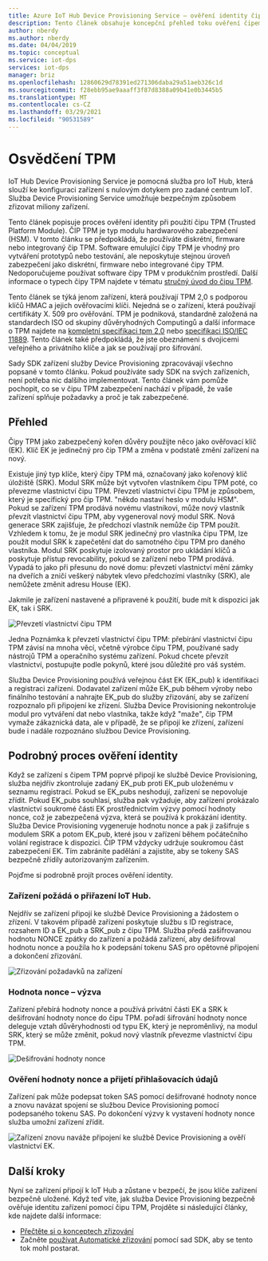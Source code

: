 ```yaml
---
title: Azure IoT Hub Device Provisioning Service – ověření identity čipem TPM
description: Tento článek obsahuje koncepční přehled toku ověření čipem TPM pomocí služby IoT Device Provisioning (DPS).
author: nberdy
ms.author: nberdy
ms.date: 04/04/2019
ms.topic: conceptual
ms.service: iot-dps
services: iot-dps
manager: briz
ms.openlocfilehash: 12860629d78391ed271306daba29a51aeb326c1d
ms.sourcegitcommit: f28ebb95ae9aaaff3f87d8388a09b41e0b3445b5
ms.translationtype: MT
ms.contentlocale: cs-CZ
ms.lasthandoff: 03/29/2021
ms.locfileid: "90531589"
---
```

# <a name="tpm-attestation"></a>Osvědčení TPM

IoT Hub Device Provisioning Service je pomocná služba pro IoT Hub, která slouží ke konfiguraci zařízení s nulovým dotykem pro zadané centrum IoT. Služba Device Provisioning Service umožňuje bezpečným způsobem zřizovat miliony zařízení.

Tento článek popisuje proces ověření identity při použití čipu TPM (Trusted Platform Module). ČIP TPM je typ modulu hardwarového zabezpečení (HSM). V tomto článku se předpokládá, že používáte diskrétní, firmware nebo integrovaný čip TPM. Software emulující čipy TPM je vhodný pro vytváření prototypů nebo testování, ale neposkytuje stejnou úroveň zabezpečení jako diskrétní, firmware nebo integrované čipy TPM. Nedoporučujeme používat software čipy TPM v produkčním prostředí. Další informace o typech čipy TPM najdete v tématu [stručný úvod do čipu TPM](https://trustedcomputinggroup.org/wp-content/uploads/TPM-2.0-A-Brief-Introduction.pdf).

Tento článek se týká jenom zařízení, která používají TPM 2,0 s podporou klíčů HMAC a jejich ověřovacími klíči. Nejedná se o zařízení, která používají certifikáty X. 509 pro ověřování. TPM je podniková, standardně založená na standardech ISO od skupiny důvěryhodných Computingů a další informace o TPM najdete na [kompletní specifikaci tpm 2,0](https://trustedcomputinggroup.org/tpm-library-specification/) nebo [specifikaci ISO/IEC 11889](https://www.iso.org/standard/66510.html). Tento článek také předpokládá, že jste obeznámeni s dvojicemi veřejného a privátního klíče a jak se používají pro šifrování.

Sady SDK zařízení služby Device Provisioning zpracovávají všechno popsané v tomto článku. Pokud používáte sady SDK na svých zařízeních, není potřeba nic dalšího implementovat. Tento článek vám pomůže pochopit, co se v čipu TPM zabezpečení nachází v případě, že vaše zařízení splňuje požadavky a proč je tak zabezpečené.

## <a name="overview"></a>Přehled

Čipy TPM jako zabezpečený kořen důvěry použijte něco jako ověřovací klíč (EK). Klíč EK je jedinečný pro čip TPM a změna v podstatě změní zařízení na nový.

Existuje jiný typ klíče, který čipy TPM má, označovaný jako kořenový klíč úložiště (SRK). Modul SRK může být vytvořen vlastníkem čipu TPM poté, co převezme vlastnictví čipu TPM. Převzetí vlastnictví čipu TPM je způsobem, který je specifický pro čip TPM. "někdo nastaví heslo v modulu HSM". Pokud se zařízení TPM prodává novému vlastníkovi, může nový vlastník převzít vlastnictví čipu TPM, aby vygeneroval nový modul SRK. Nová generace SRK zajišťuje, že předchozí vlastník nemůže čip TPM použít. Vzhledem k tomu, že je modul SRK jedinečný pro vlastníka čipu TPM, lze použít modul SRK k zapečetění dat do samotného čipu TPM pro daného vlastníka. Modul SRK poskytuje izolovaný prostor pro ukládání klíčů a poskytuje přístup revocability, pokud se zařízení nebo TPM prodává. Vypadá to jako při přesunu do nové domu: převzetí vlastnictví mění zámky na dveřích a zničí veškerý nábytek vlevo předchozími vlastníky (SRK), ale nemůžete změnit adresu House (EK).

Jakmile je zařízení nastavené a připravené k použití, bude mít k dispozici jak EK, tak i SRK.

![Převzetí vlastnictví čipu TPM](./media/concepts-tpm-attestation/tpm-ownership.png)

Jedna Poznámka k převzetí vlastnictví čipu TPM: přebírání vlastnictví čipu TPM závisí na mnoha věcí, včetně výrobce čipu TPM, používané sady nástrojů TPM a operačního systému zařízení. Pokud chcete převzít vlastnictví, postupujte podle pokynů, které jsou důležité pro váš systém.

Služba Device Provisioning používá veřejnou část EK (EK_pub) k identifikaci a registraci zařízení. Dodavatel zařízení může EK_pub během výroby nebo finálního testování a nahrajte EK_pub do služby zřizování, aby se zařízení rozpoznalo při připojení ke zřízení. Služba Device Provisioning nekontroluje modul pro vytváření dat nebo vlastníka, takže když "maže", čip TPM vymaže zákaznická data, ale v případě, že se připojí ke zřízení, zařízení bude i nadále rozpoznáno službou Device Provisioning.

## <a name="detailed-attestation-process"></a>Podrobný proces ověření identity

Když se zařízení s čipem TPM poprvé připojí ke službě Device Provisioning, služba nejdřív zkontroluje zadaný EK_pub proti EK_pub uloženému v seznamu registrací. Pokud se EK_pubs neshodují, zařízení se nepovoluje zřídit. Pokud EK_pubs souhlasí, služba pak vyžaduje, aby zařízení prokázalo vlastnictví soukromé části EK prostřednictvím výzvy pomocí hodnoty nonce, což je zabezpečená výzva, která se používá k prokázání identity. Služba Device Provisioning vygeneruje hodnotu nonce a pak ji zašifruje s modulem SRK a potom EK_pub, které jsou v zařízení během počátečního volání registrace k dispozici. ČIP TPM vždycky udržuje soukromou část zabezpečení EK. Tím zabráníte padělání a zajistíte, aby se tokeny SAS bezpečně zřídily autorizovaným zařízením.

Pojďme si podrobně projít proces ověření identity.

### <a name="device-requests-an-iot-hub-assignment"></a>Zařízení požádá o přiřazení IoT Hub.

Nejdřív se zařízení připojí ke službě Device Provisioning a žádostem o zřízení. V takovém případě zařízení poskytuje službu s ID registrace, rozsahem ID a EK_pub a SRK_pub z čipu TPM. Služba předá zašifrovanou hodnotu NONCE zpátky do zařízení a požádá zařízení, aby dešifroval hodnotu nonce a použila ho k podepsání tokenu SAS pro opětovné připojení a dokončení zřizování.

![Zřizování požadavků na zařízení](./media/concepts-tpm-attestation/step-one-request-provisioning.png)

### <a name="nonce-challenge"></a>Hodnota nonce – výzva

Zařízení přebírá hodnoty nonce a používá privátní části EK a SRK k dešifrování hodnoty nonce do čipu TPM. pořadí šifrování hodnoty nonce deleguje vztah důvěryhodnosti od typu EK, který je neproměnlivý, na modul SRK, který se může změnit, pokud nový vlastník převezme vlastnictví čipu TPM.

![Dešifrování hodnoty nonce](./media/concepts-tpm-attestation/step-two-nonce.png)

### <a name="validate-the-nonce-and-receive-credentials"></a>Ověření hodnoty nonce a přijetí přihlašovacích údajů

Zařízení pak může podepsat token SAS pomocí dešifrované hodnoty nonce a znovu navázat spojení se službou Device Provisioning pomocí podepsaného tokenu SAS. Po dokončení výzvy k vystavení hodnoty nonce služba umožní zařízení zřídit.

![Zařízení znovu naváže připojení ke službě Device Provisioning a ověří vlastnictví EK.](./media/concepts-tpm-attestation/step-three-validation.png)

## <a name="next-steps"></a>Další kroky

Nyní se zařízení připojí k IoT Hub a zůstane v bezpečí, že jsou klíče zařízení bezpečně uložené. Když teď víte, jak služba Device Provisioning bezpečně ověřuje identitu zařízení pomocí čipu TPM, Projděte si následující články, kde najdete další informace:

* [Přečtěte si o konceptech zřizování](about-iot-dps.md#provisioning-process)
* Začněte [používat Automatické zřizování](./quick-setup-auto-provision.md) pomocí sad SDK, aby se tento tok mohl postarat.
